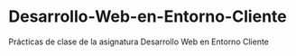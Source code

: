 # Desarrollo-Web-en-Entorno-Cliente
Prácticas de clase de la asignatura Desarrollo Web en Entorno Cliente
